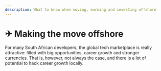 ```yaml
---
description: What to know when moving, earning and investing offshore
---
```


# ✈ Making the move offshore

For many South African developers, the global tech marketplace is really attractive: filled with big opportunities, career growth and stronger currencies. That is, however, not always the case, and there is a lot of potential to hack career growth locally.

